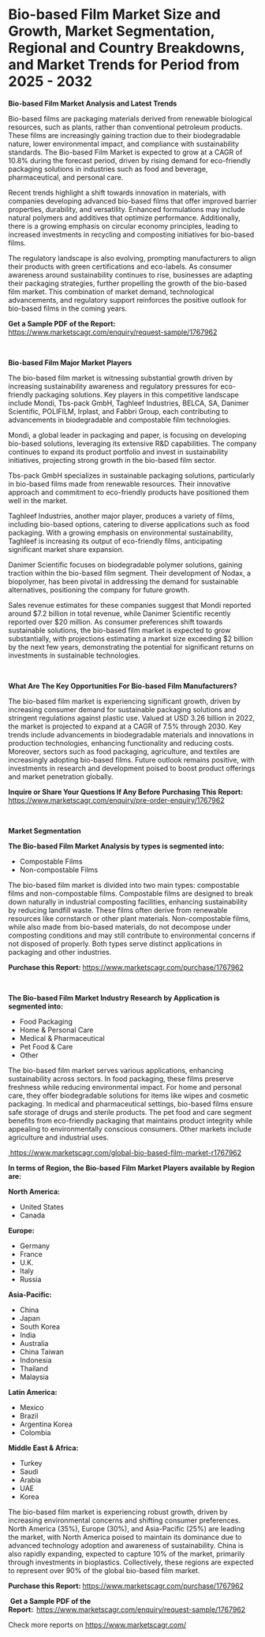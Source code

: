 <p><h1>Bio-based Film Market Size and Growth, Market Segmentation, Regional and Country Breakdowns, and Market Trends for Period from 2025 -  2032</h1></p><p><strong>Bio-based Film Market Analysis and Latest Trends</strong></p>
<p><p>Bio-based films are packaging materials derived from renewable biological resources, such as plants, rather than conventional petroleum products. These films are increasingly gaining traction due to their biodegradable nature, lower environmental impact, and compliance with sustainability standards. The Bio-based Film Market is expected to grow at a CAGR of 10.8% during the forecast period, driven by rising demand for eco-friendly packaging solutions in industries such as food and beverage, pharmaceutical, and personal care.</p><p>Recent trends highlight a shift towards innovation in materials, with companies developing advanced bio-based films that offer improved barrier properties, durability, and versatility. Enhanced formulations may include natural polymers and additives that optimize performance. Additionally, there is a growing emphasis on circular economy principles, leading to increased investments in recycling and composting initiatives for bio-based films.</p><p>The regulatory landscape is also evolving, prompting manufacturers to align their products with green certifications and eco-labels. As consumer awareness around sustainability continues to rise, businesses are adapting their packaging strategies, further propelling the growth of the bio-based film market. This combination of market demand, technological advancements, and regulatory support reinforces the positive outlook for bio-based films in the coming years.</p></p>
<p><strong>Get a Sample PDF of the Report:&nbsp;</strong> <a href="https://www.marketscagr.com/enquiry/request-sample/1767962?utm_campaign=1789&utm_medium=2&utm_source=Github&utm_content=ia&utm_term=02022025&utm_id=bio-based-film">https://www.marketscagr.com/enquiry/request-sample/1767962</a></p>
<p>&nbsp;</p>
<p><strong>Bio-based Film Major Market Players</strong></p>
<p><p>The bio-based film market is witnessing substantial growth driven by increasing sustainability awareness and regulatory pressures for eco-friendly packaging solutions. Key players in this competitive landscape include Mondi, Tbs-pack GmbH, Taghleef Industries, BELCA, SA, Danimer Scientific, POLIFILM, Irplast, and Fabbri Group, each contributing to advancements in biodegradable and compostable film technologies.</p><p>Mondi, a global leader in packaging and paper, is focusing on developing bio-based solutions, leveraging its extensive R&D capabilities. The company continues to expand its product portfolio and invest in sustainability initiatives, projecting strong growth in the bio-based film sector.</p><p>Tbs-pack GmbH specializes in sustainable packaging solutions, particularly in bio-based films made from renewable resources. Their innovative approach and commitment to eco-friendly products have positioned them well in the market. </p><p>Taghleef Industries, another major player, produces a variety of films, including bio-based options, catering to diverse applications such as food packaging. With a growing emphasis on environmental sustainability, Taghleef is increasing its output of eco-friendly films, anticipating significant market share expansion.</p><p>Danimer Scientific focuses on biodegradable polymer solutions, gaining traction within the bio-based film segment. Their development of Nodax, a biopolymer, has been pivotal in addressing the demand for sustainable alternatives, positioning the company for future growth.</p><p>Sales revenue estimates for these companies suggest that Mondi reported around $7.2 billion in total revenue, while Danimer Scientific recently reported over $20 million. As consumer preferences shift towards sustainable solutions, the bio-based film market is expected to grow substantially, with projections estimating a market size exceeding $2 billion by the next few years, demonstrating the potential for significant returns on investments in sustainable technologies.</p></p>
<p>&nbsp;</p>
<p><strong>What Are The Key Opportunities For Bio-based Film Manufacturers?</strong></p>
<p><p>The bio-based film market is experiencing significant growth, driven by increasing consumer demand for sustainable packaging solutions and stringent regulations against plastic use. Valued at USD 3.26 billion in 2022, the market is projected to expand at a CAGR of 7.5% through 2030. Key trends include advancements in biodegradable materials and innovations in production technologies, enhancing functionality and reducing costs. Moreover, sectors such as food packaging, agriculture, and textiles are increasingly adopting bio-based films. Future outlook remains positive, with investments in research and development poised to boost product offerings and market penetration globally.</p></p>
<p><strong>Inquire or Share Your Questions If Any Before Purchasing This Report:</strong> <a href="https://www.marketscagr.com/enquiry/pre-order-enquiry/1767962?utm_campaign=1789&utm_medium=2&utm_source=Github&utm_content=ia&utm_term=02022025&utm_id=bio-based-film">https://www.marketscagr.com/enquiry/pre-order-enquiry/1767962</a></p>
<p>&nbsp;</p>
<p><strong>Market Segmentation</strong></p>
<p><strong>The Bio-based Film Market Analysis by types is segmented into:</strong></p>
<p><ul><li>Compostable Films</li><li>Non-compostable Films</li></ul></p>
<p><p>The bio-based film market is divided into two main types: compostable films and non-compostable films. Compostable films are designed to break down naturally in industrial composting facilities, enhancing sustainability by reducing landfill waste. These films often derive from renewable resources like cornstarch or other plant materials. Non-compostable films, while also made from bio-based materials, do not decompose under composting conditions and may still contribute to environmental concerns if not disposed of properly. Both types serve distinct applications in packaging and other industries.</p></p>
<p><strong>Purchase this Report:&nbsp;</strong><a href="https://www.marketscagr.com/purchase/1767962?utm_campaign=1789&utm_medium=2&utm_source=Github&utm_content=ia&utm_term=02022025&utm_id=bio-based-film">https://www.marketscagr.com/purchase/1767962</a></p>
<p>&nbsp;</p>
<p><strong>The Bio-based Film Market Industry Research by Application is segmented into:</strong></p>
<p><ul><li>Food Packaging</li><li>Home & Personal Care</li><li>Medical & Pharmaceutical</li><li>Pet Food & Care</li><li>Other</li></ul></p>
<p><p>The bio-based film market serves various applications, enhancing sustainability across sectors. In food packaging, these films preserve freshness while reducing environmental impact. For home and personal care, they offer biodegradable solutions for items like wipes and cosmetic packaging. In medical and pharmaceutical settings, bio-based films ensure safe storage of drugs and sterile products. The pet food and care segment benefits from eco-friendly packaging that maintains product integrity while appealing to environmentally conscious consumers. Other markets include agriculture and industrial uses.</p></p>
<p><a href="https://www.marketscagr.com/global-bio-based-film-market-r1767962?utm_campaign=1789&utm_medium=2&utm_source=Github&utm_content=ia&utm_term=02022025&utm_id=bio-based-film">&nbsp;https://www.marketscagr.com/global-bio-based-film-market-r1767962</a></p>
<p><strong>In terms of Region, the Bio-based Film Market Players available by Region are:</strong></p>
<p>
    <p> <strong> North America: </strong>
        <ul>
            <li>United States</li>
            <li>Canada</li>
        </ul>
        </p> 
    <p> <strong> Europe: </strong>
        <ul>
            <li>Germany</li>
            <li>France</li>
            <li>U.K.</li>
            <li>Italy</li>
            <li>Russia</li>
        </ul>
        </p> 
    <p> <strong> Asia-Pacific: </strong>
        <ul>
            <li>China</li>
            <li>Japan</li>
            <li>South Korea</li>
            <li>India</li>
            <li>Australia</li>
            <li>China Taiwan</li>
            <li>Indonesia</li>
            <li>Thailand</li>
            <li>Malaysia</li>
        </ul>
        </p> 
    <p> <strong> Latin America: </strong>
        <ul>
            <li>Mexico</li>
            <li>Brazil</li>
            <li>Argentina Korea</li>
            <li>Colombia</li>
        </ul>
        </p> 
    <p> <strong> Middle East & Africa: </strong>
        <ul>
            <li>Turkey</li>
            <li>Saudi</li>
            <li>Arabia</li>
            <li>UAE</li>
            <li>Korea</li>
        </ul>
    </p>
    </p>
<p><p>The bio-based film market is experiencing robust growth, driven by increasing environmental concerns and shifting consumer preferences. North America (35%), Europe (30%), and Asia-Pacific (25%) are leading the market, with North America poised to maintain its dominance due to advanced technology adoption and awareness of sustainability. China is also rapidly expanding, expected to capture 10% of the market, primarily through investments in bioplastics. Collectively, these regions are expected to represent over 90% of the global bio-based film market.</p></p>
<p><strong>Purchase this Report: </strong><a href="https://www.marketscagr.com/purchase/1767962?utm_campaign=1789&utm_medium=2&utm_source=Github&utm_content=ia&utm_term=02022025&utm_id=bio-based-film">https://www.marketscagr.com/purchase/1767962</a></p>
<p>&nbsp;<strong>Get a Sample PDF of the Report:&nbsp;&nbsp;</strong><a href="https://www.marketscagr.com/enquiry/request-sample/1767962?utm_campaign=1789&utm_medium=2&utm_source=Github&utm_content=ia&utm_term=02022025&utm_id=bio-based-film">https://www.marketscagr.com/enquiry/request-sample/1767962</a></p>
<p><strong></strong></p>
<p>Check more reports on <a href="https://www.marketscagr.com/?utm_campaign=1789&utm_medium=2&utm_source=Github&utm_content=ia&utm_term=02022025&utm_id=bio-based-film">https://www.marketscagr.com/</a></p>